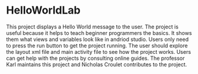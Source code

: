 # HelloWorldLab
This project displays a Hello World message to the user.
The project is useful because it helps to teach beginner programmers the basics. It shows them what views and variables look like in andriod studio. 
Users only need to press the run button to get the project running. The user should explore the layout xml file and main activity file to see how the project works.
Users can get help with the projects by consulting online guides.
The professor Karl maintains this project and Nicholas Croulet contributes to the project.
